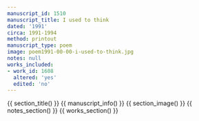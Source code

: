 ```yaml
---
manuscript_id: 1510
manuscript_title: I used to think
dated: '1991'
circa: 1991-1994
method: printout
manuscript_type: poem
image: poem1991-00-00-i-used-to-think.jpg
notes: null
works_included:
- work_id: 1608
  altered: 'yes'
  edited: 'no'
---
```


{{ section_title() }}
{{ manuscript_info() }}
{{ section_image() }}
{{ notes_section() }}
{{ works_section() }}
